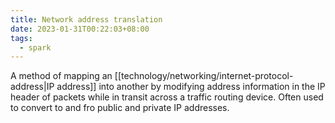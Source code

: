 ```yaml
---
title: Network address translation
date: 2023-01-31T00:22:03+08:00
tags:
  - spark
---
```


A method of mapping an [[technology/networking/internet-protocol-address|IP address]] into another by modifying address information in the IP header of packets while in transit across a traffic routing device. Often used to convert to and fro public and private IP addresses.



